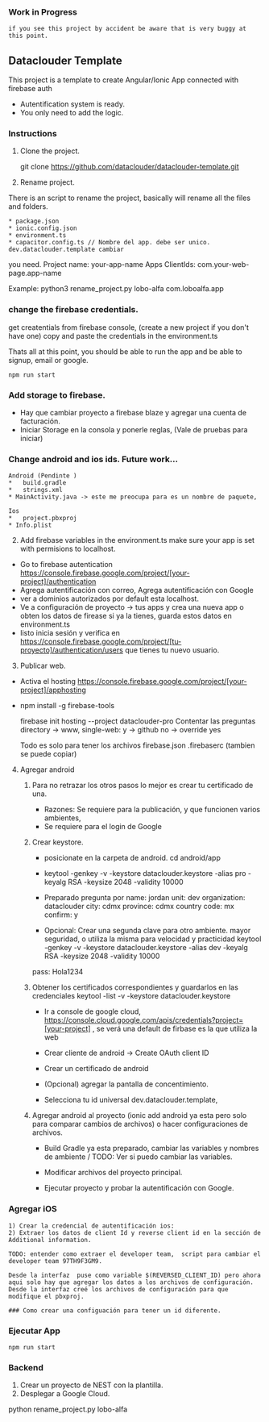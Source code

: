 ### Work in Progress
    if you see this project by accident be aware that is very buggy at this point.
    
## Dataclouder Template

This project is a template to create Angular/Ionic App connected with firebase auth

* Autentification system is ready. 
* You only need to add the logic. 


### Instructions 

1) Clone the project. 

    git clone https://github.com/dataclouder/dataclouder-template.git

2) Rename project. 

There is an script to rename the project, basically will rename all the files and folders.

    * package.json 
    * ionic.config.json
    * environment.ts
    * capacitor.config.ts // Nombre del app. debe ser unico. dev.dataclouder.template cambiar

you need. 
Project name: your-app-name
Apps ClientIds: com.your-web-page.app-name


Example: 
    python3 rename_project.py lobo-alfa com.loboalfa.app

### change the firebase credentials. 

get createntials from firebase console, (create a new project if you don't have one)
copy and paste the credentials in the environment.ts

Thats all at this point, you should be able to run the app and be able to signup, email or google.

    npm run start

### Add storage to firebase.
* Hay que cambiar proyecto a firebase blaze y agregar una cuenta de facturación.
* Iniciar Storage en la consola y ponerle reglas, (Vale de pruebas para iniciar)

### Change android and ios ids. Future work...

    Android (Pendinte )
    *   build.gradle
    *   strings.xml
    * MainActivity.java -> este me preocupa para es un nombre de paquete,

    Ios
    *   project.pbxproj
    * Info.plist


2) Add firebase variables in the environment.ts make sure your app is set with permisions to localhost. 


* Go to firebase autentication https://console.firebase.google.com/project/[your-project]/authentication
* Agrega autentificación con correo, Agrega autentificación con Google 
* ver a dominios autorizados por default esta localhost. 
* Ve a configuración de proyecto -> tus apps y crea una nueva app o obten los datos de firease si ya la tienes, guarda estos datos en environment.ts
* listo inicia sesión y verifica en https://console.firebase.google.com/project/[tu-proyecto]/authentication/users que tienes tu nuevo usuario. 

3) Publicar web. 

* Activa el hosting https://console.firebase.google.com/project/[your-project]/apphosting

* npm install -g firebase-tools

    firebase init hosting --project dataclouder-pro 
    Contentar las preguntas 
    directory -> www, single-web: y ->  github no -> override yes

    Todo es solo para tener los archivos firebase.json .firebaserc (tambien se puede copiar)


4) Agregar android

    1) Para no retrazar los otros pasos lo mejor es crear tu certificado de una. 
        * Razones: Se requiere para la publicación, y que funcionen varios ambientes, 
        * Se requiere para el login de Google
        
    2) Crear keystore. 

        *   posicionate en la carpeta de android. cd android/app

        *   keytool -genkey -v -keystore dataclouder.keystore -alias pro -keyalg RSA -keysize 2048 -validity 10000

        * Preparado pregunta por 
            name: jordan
            unit: dev
            organization: dataclouder
            city: cdmx
            province: cdmx
            country code: mx
            confirm: y

        * Opcional: Crear una segunda clave para otro ambiente. mayor seguridad, o utiliza la misma para velocidad y practicidad
        keytool -genkey -v -keystore dataclouder.keystore -alias dev -keyalg RSA -keysize 2048 -validity 10000

        pass: Hola1234

    3)  Obtener los certificados correspondientes y guardarlos en las credenciales
    keytool -list -v -keystore dataclouder.keystore


        * Ir a console de google cloud, https://console.cloud.google.com/apis/credentials?project=[your-project] , se verá una default de firbase es la que utiliza la web
    
        * Crear cliente de android  ->  Create OAuth client ID

        * Crear un certificado de android 

        * (Opcional) agregar la pantalla de concentimiento. 

        *  Selecciona tu id universal dev.dataclouder.template, 

    4) Agregar android al proyecto (ionic add android ya esta pero solo para comparar cambios de archivos) o hacer configuraciones de archivos. 

        * Build Gradle ya esta preparado, cambiar las variables y nombres de ambiente / TODO: Ver si puedo cambiar las variables. 

        * Modificar archivos del proyecto principal. 

        * Ejecutar proyecto y probar la autentificación con Google. 



### Agregar iOS

    1) Crear la credencial de autentificación ios:
    2) Extraer los datos de client Id y reverse client id en la sección de Additional information.
    
    TODO: entender como extraer el developer team,  script para cambiar el developer team 97TH9F3GM9. 
    
    Desde la interfaz  puse como variable $(REVERSED_CLIENT_ID) pero ahora aqui solo hay que agregar los datos a los archivos de configuración. 
    Desde la interfaz creé los archivos de configuración para que modifique el pbxproj.

    ### Como crear una configuación para tener un id diferente. 


### Ejecutar App

    npm run start




### Backend 

1) Crear un proyecto de NEST con la plantilla. 
2) Desplegar a Google Cloud. 


python rename_project.py lobo-alfa

